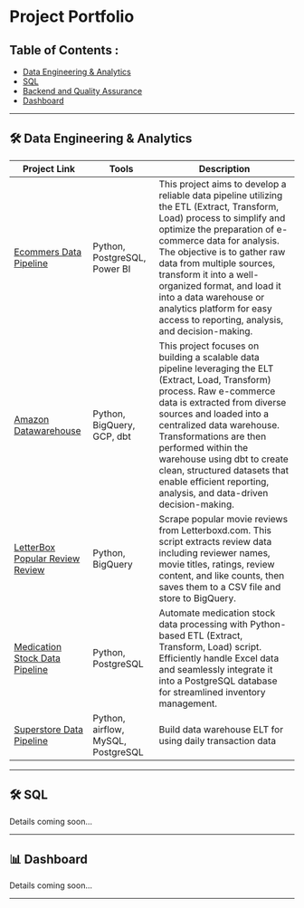 # Project Portfolio

## Table of Contents :
- [Data Engineering & Analytics](#data-engineering)
- [SQL](#sql)
- [Backend and Quality Assurance]()
- [Dashboard](#dashboard)
---

## 🛠️ Data Engineering & Analytics

| Project Link                                      | Tools                                                      | Description                                                                                                                                                                                                                                                                               |
|--------------------------------------------------|------------------------------------------------------------|---------------------------------------------------------------------------------------------------------------------------------------------------------------------------------------------------------------------------------------------------------------|
| [Ecommers Data Pipeline](https://github.com/fajri-yanti/ETL_e-commers) |  Python, PostgreSQL, Power BI | This project aims to develop a reliable data pipeline utilizing the ETL (Extract, Transform, Load) process to simplify and optimize the preparation of e-commerce data for analysis. The objective is to gather raw data from multiple sources, transform it into a well-organized format, and load it into a data warehouse or analytics platform for easy access to reporting, analysis, and decision-making. |
| [Amazon Datawarehouse](https://github.com/fajri-yanti/dwh-amazon) |  Python, BigQuery, GCP, dbt | This project focuses on building a scalable data pipeline leveraging the ELT (Extract, Load, Transform) process. Raw e-commerce data is extracted from diverse sources and loaded into a centralized data warehouse. Transformations are then performed within the warehouse using dbt to create clean, structured datasets that enable efficient reporting, analysis, and data-driven decision-making. |
| [LetterBox Popular Review Review](https://github.com/fajri-yanti/LetterBox-Popular-Review) |  Python, BigQuery |  Scrape popular movie reviews from Letterboxd.com. This script extracts review data including reviewer names, movie titles, ratings, review content, and like counts, then saves them to a CSV file and store to BigQuery.|
| [Medication Stock Data Pipeline](https://github.com/fajri-yanti/etl-script-stok-obat)| Python, PostgreSQL |Automate medication stock data processing with Python-based ETL (Extract, Transform, Load) script. Efficiently handle Excel data and seamlessly integrate it into a PostgreSQL database for streamlined inventory management.|
| [Superstore Data Pipeline](https://github.com/fajri-yanti/Superstore-Data-Pipeline)| Python, airflow, MySQL, PostgreSQL |Build data warehouse ELT for using daily transaction data|
---

## 🛠️ SQL
Details coming soon...

---

## 📊 Dashboard
Details coming soon...

---

